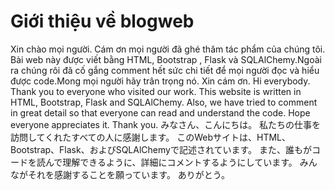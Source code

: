 # Giới thiệu về blogweb
Xin chào mọi người. Cám ơn mọi người đã ghé thăm tác phẩm của chúng tôi. Bài web này được viết bằng HTML, Bootstrap , Flask và SQLAlChemy.Ngoài ra chúng rôi đã cố gắng comment hết sức chi tiết để mọi người đọc và hiểu được code.Mong mọi người hãy trân trọng nó. Xin cám ơn. 
Hi everybody. Thank you to everyone who visited our work. This website is written in HTML, Bootstrap, Flask and SQLAlChemy. Also, we have tried to comment in great detail so that everyone can read and understand the code. Hope everyone appreciates it. Thank you.
みなさん、こんにちは。 私たちの仕事を訪問してくれたすべての人に感謝します。 このWebサイトは、HTML、Bootstrap、Flask、およびSQLAlChemyで記述されています。 また、誰もがコードを読んで理解できるように、詳細にコメントするようにしています。 みんながそれを感謝することを願っています。 ありがとう。
